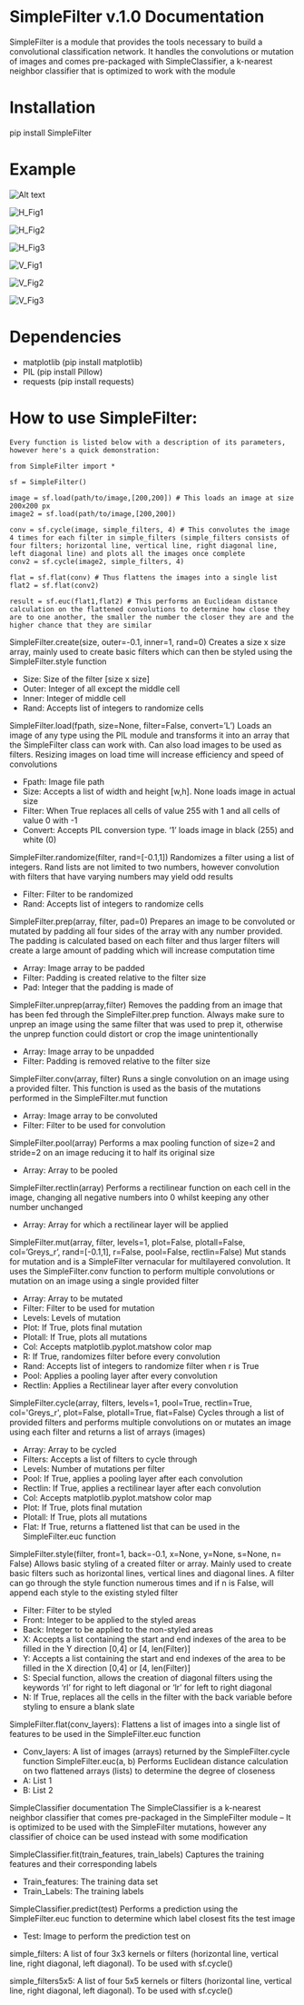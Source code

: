 # SimpleFilter v.1.0 Documentation

SimpleFilter is a module that provides the tools necessary to build a convolutional classification network. It handles the convolutions or mutation of images and comes pre-packaged with SimpleClassifier, a k-nearest neighbor classifier that is optimized to work with the module

# Installation

pip install SimpleFilter

# Example

![Alt text](https://github.com/dibsonthis/SimpleFilter/blob/master/SimpleFilter/Images/test.PNG "test.py")

![H_Fig1](https://github.com/dibsonthis/SimpleFilter/blob/master/SimpleFilter/Images/H_Fig1.png "H_Fig1")

![H_Fig2](https://github.com/dibsonthis/SimpleFilter/blob/master/SimpleFilter/Images/H_Fig2.png "H_Fig2")

![H_Fig3](https://github.com/dibsonthis/SimpleFilter/blob/master/SimpleFilter/Images/H_Fig3.png "H_Fig3")

![V_Fig1](https://github.com/dibsonthis/SimpleFilter/blob/master/SimpleFilter/Images/V_Fig1.png "V_Fig1")

![V_Fig2](https://github.com/dibsonthis/SimpleFilter/blob/master/SimpleFilter/Images/V_Fig2.png "V_Fig2")

![V_Fig3](https://github.com/dibsonthis/SimpleFilter/blob/master/SimpleFilter/Images/V_Fig3.png "V_Fig3")

# Dependencies

* matplotlib (pip install matplotlib)
* PIL (pip install Pillow)
* requests (pip install requests)

<h1> How to use SimpleFilter: </h1>

	Every function is listed below with a description of its parameters, however here's a quick demonstration:

	from SimpleFilter import *

	sf = SimpleFilter()

	image = sf.load(path/to/image,[200,200]) # This loads an image at size 200x200 px
	image2 = sf.load(path/to/image,[200,200])

	conv = sf.cycle(image, simple_filters, 4) # This convolutes the image 4 times for each filter in simple_filters (simple_filters consists of four filters; horizontal line, vertical line, right diagonal line, left diagonal line) and plots all the images once complete
	conv2 = sf.cycle(image2, simple_filters, 4)

	flat = sf.flat(conv) # Thus flattens the images into a single list
	flat2 = sf.flat(conv2)

	result = sf.euc(flat1,flat2) # This performs an Euclidean distance calculation on the flattened convolutions to determine how close they are to one another, the smaller the number the closer they are and the higher chance that they are similar

SimpleFilter.create(size, outer=-0.1, inner=1, rand=0)
	Creates a size x size array, mainly used to create basic filters which can then be styled using the SimpleFilter.style function
-	Size: Size of the filter [size x size]
-	Outer: Integer of all except the middle cell
-	Inner: Integer of middle cell
-	Rand: Accepts list of integers to randomize cells

SimpleFilter.load(fpath, size=None, filter=False, convert=’L’)
	Loads an image of any type using the PIL module and transforms it into an array that the SimpleFilter class can work with. Can also load images to be used as filters. Resizing images on load time will increase efficiency and speed of convolutions
-	Fpath: Image file path
-	Size: Accepts a list of width and height [w,h]. None loads image in actual size
-	Filter: When True replaces all cells of value 255 with 1 and all cells of value 0 with -1
-	Convert: Accepts PIL conversion type. ‘1’ loads image in black (255) and white (0)

SimpleFilter.randomize(filter, rand=[-0.1,1])
	Randomizes a filter using a list of integers. Rand lists are not limited to two numbers, however convolution with filters that have varying numbers may yield odd results
-	Filter: Filter to be randomized
-	Rand: Accepts list of integers to randomize cells

SimpleFilter.prep(array, filter, pad=0)
	Prepares an image to be convoluted or mutated by padding all four sides of the array with any number provided. The padding is calculated based on each filter and thus larger filters will create a large amount of padding which will increase computation time
-	Array: Image array to be padded
-	Filter: Padding is created relative to the filter size
-	Pad: Integer that the padding is made of

SimpleFilter.unprep(array,filter)
	Removes the padding from an image that has been fed through the SimpleFilter.prep function. Always make sure to unprep an image using the same filter that was used to prep it, otherwise the unprep function could distort or crop the image unintentionally
-	Array: Image array to be unpadded
-	Filter: Padding is removed relative to the filter size

SimpleFilter.conv(array, filter)
	Runs a single convolution on an image using a provided filter. This function is used as the basis of the mutations performed in the SimpleFilter.mut function
-	Array: Image array to be convoluted
-	Filter: Filter to be used for convolution

SimpleFilter.pool(array)
	Performs a max pooling function of size=2 and stride=2 on an image reducing it to half its original size
-	Array: Array to be pooled

SimpleFilter.rectlin(array)
	Performs a rectilinear function on each cell in the image, changing all negative numbers into 0 whilst keeping any other number unchanged
-	Array: Array for which a rectilinear layer will be applied

SimpleFilter.mut(array, filter, levels=1, plot=False, plotall=False, col=’Greys_r’, rand=[-0.1,1], r=False, pool=False, rectlin=False)
	Mut stands for mutation and is a SimpleFilter vernacular for multilayered convolution. It uses the SimpleFilter.conv function to perform multiple convolutions or mutation on an image using a single provided filter
-	Array: Array to be mutated
-	Filter: Filter to be used for mutation
-	Levels: Levels of mutation
-	Plot: If True, plots final mutation
-	Plotall: If True, plots all mutations
-	Col: Accepts matplotlib.pyplot.matshow color map
-	R: If True, randomizes filter before every convolution
-	Rand: Accepts list of integers to randomize filter when r is True
-	Pool: Applies a pooling layer after every convolution
-	Rectlin: Applies a Rectilinear layer after every convolution

SimpleFilter.cycle(array, filters, levels=1, pool=True, rectlin=True, col='Greys_r', plot=False, plotall=True, flat=False)
	Cycles through a list of provided filters and performs multiple convolutions on or mutates an image using each filter and returns a list of arrays (images)
-	Array: Array to be cycled
-	Filters: Accepts a list of filters to cycle through
-	Levels: Number of mutations per filter
-	Pool: If True, applies a pooling layer after each convolution
-	Rectlin: If True, applies a rectilinear layer after each convolution
-	Col: Accepts matplotlib.pyplot.matshow color map
-	Plot: If True, plots final mutation
-	Plotall: If True, plots all mutations
-	Flat: If True, returns a flattened list that can be used in the SimpleFilter.euc function

SimpleFilter.style(filter, front=1, back=-0.1, x=None, y=None, s=None, n= False)
	Allows basic styling of a created filter or array. Mainly used to create basic filters such as horizontal lines, vertical lines and diagonal lines. A filter can go through the style function numerous times and if n is False, will append each style to the existing styled filter
-	Filter: Filter to be styled
-	Front: Integer to be applied to the styled areas
-	Back: Integer to be applied to the non-styled areas
-	X: Accepts a list containing the start and end indexes of the area to be filled in the Y direction [0,4] or [4, len(Filter)]
-	Y: Accepts a list containing the start and end indexes of the area to be filled in the X direction [0,4] or [4, len(Filter)]
-	S: Special function, allows the creation of diagonal filters using the keywords ‘rl’ for right to left diagonal or ‘lr’ for left to right diagonal
-	N: If True, replaces all the cells in the filter with the back variable before styling to ensure a blank slate

SimpleFilter.flat(conv_layers):
	Flattens a list of images into a single list of features to be used in the SimpleFilter.euc function
-	Conv_layers: A list of images (arrays) returned by the SimpleFilter.cycle function
SimpleFilter.euc(a, b)
	Performs Euclidean distance calculation on two flattened arrays (lists) to determine the degree of closeness
-	A: List 1
-	B: List 2

SimpleClassifier documentation
	The SimpleClassifier is a k-nearest neighbor classifier that comes pre-packaged in the SimpleFilter module – It is optimized to be used with the SimpleFilter mutations, however any classifier of choice can be used instead with some modification

SimpleClassifier.fit(train_features, train_labels)
	Captures the training features and their corresponding labels
-	Train_features: The training data set
-	Train_Labels: The training labels

SimpleClassifier.predict(test)
	Performs a prediction using the SimpleFilter.euc function to determine which label closest fits the test image
-	Test: Image to perform the prediction test on

simple_filters: A list of four 3x3 kernels or filters (horizontal line, vertical line, right diagonal, left diagonal). To be used with sf.cycle()

simple_filters5x5: A list of four 5x5 kernels or filters (horizontal line, vertical line, right diagonal, left diagonal). To be used with sf.cycle()
